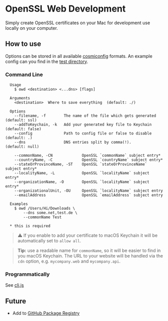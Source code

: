 # OpenSSL Web Development

Simply create OpenSSL certificates on your Mac for development use locally on
your computer.

## How to use

Options can be stored in all available
[cosmiconfig](https://www.npmjs.com/package/cosmiconfig) formats. An example
config can you find in the [test directory](./test/.opensslrc.yaml).

### Command Line

```shell
  Usage
    $ owd <destination> <...dns> [flags]

  Arguments
    <destination>  Where to save everything  (default: ./)

  Options
    --filename, -f        The name of the file which gets generated   (default: ssl)
    --addToKeychain, -k   Add your generated key file to Keychain     (default: false)
    --config              Path to config file or false to disable     (default: .)
    --dns                 DNS entries split by comma(!).              (default: null)

    --commonName, -CN             OpenSSL `commonName` subject entry*
    --countryName, -C             OpenSSL `countryName` subject entry*
    --stateOrProvinceName, -ST    OpenSSL `stateOrProvinceName` subject entry*
    --localityName, -L            OpenSSL `localityName` subject entry*
    --organizationName, -O        OpenSSL `localityName` subject entry*
    --organizationalUnit, -OU     OpenSSL `localityName` subject entry
    --emailAddress                OpenSSL `emailAddress` subject entry

  Examples
    $ owd /Users/Hi/Downloads \
        --dns some.net,test.de \
        --commonName Test

  * this is required
```

> ⚠️ If you enable to add your certificate to macOS Keychain it will be
> automatically set to `allow all`.

> **Tip:** use a readable name for `commonName`, so it will be easier to find in
> you macOS Keychain. The URL to your website will be handled via the `cdn`
> option, e.g. `mycompany.web` and `mycompany.api`.

### Programmatically

See [cli.js](./cli.js)

## Future

- Add to [GitHub Package Registry](https://github.com/features/package-registry)
